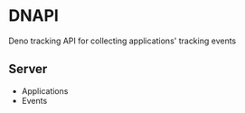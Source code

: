 # DNAPI

Deno tracking API for collecting applications' tracking events

## Server

- Applications
- Events
